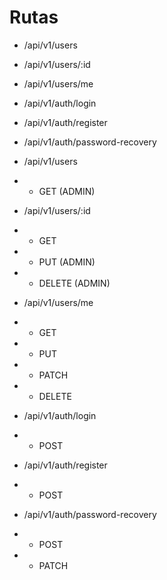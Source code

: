 # Rutas

- /api/v1/users
- /api/v1/users/:id
- /api/v1/users/me


- /api/v1/auth/login
- /api/v1/auth/register
- /api/v1/auth/password-recovery


- /api/v1/users
- - GET (ADMIN)

- /api/v1/users/:id
- - GET
- - PUT (ADMIN)
- - DELETE (ADMIN)

- /api/v1/users/me
- - GET
- - PUT
- - PATCH
- - DELETE

- /api/v1/auth/login
- - POST 

- /api/v1/auth/register
- - POST

- /api/v1/auth/password-recovery
- - POST
- - PATCH